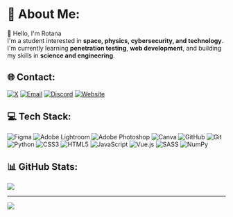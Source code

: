 # 💫 About Me:
👋 Hello, I'm Rotana</br>
    I'm a student interested in **space, physics, cybersecurity, and technology**.  <br>I'm currently learning **penetration testing**, **web development**, and building my skills in **science and engineering**.<br>


## 🌐 Contact:
[![X](https://img.shields.io/badge/X-000000?style=flat-square&logo=X&logoColor=white)](https://x.com/bOrARoTanA)
[![Email](https://img.shields.io/badge/Email-D14836?style=flat-square&logo=gmail&logoColor=white)](mailto:dev.rotana@gmail.com)
[![Discord](https://img.shields.io/badge/Discord-5865F2?style=flat-square&logo=discord&logoColor=white)](https://discord.gg/6EX8mpx2)
[![Website](https://img.shields.io/badge/Website-000000?style=flat-square&logo=vercel&logoColor=white)](https://borarotana.github.io/roadmap-for-frontend/)

## 💻 Tech Stack:
![Figma](https://img.shields.io/badge/figma-%23F24E1E.svg?style=flat-square&logo=figma&logoColor=white) 
![Adobe Lightroom](https://img.shields.io/badge/Adobe%20Lightroom-31A8FF.svg?style=flat-square&logo=Adobe%20Lightroom&logoColor=white) 
![Adobe Photoshop](https://img.shields.io/badge/adobe%20photoshop-%2331A8FF.svg?style=flat-square&logo=adobe%20photoshop&logoColor=white) 
![Canva](https://img.shields.io/badge/Canva-%2300C4CC.svg?style=flat-square&logo=Canva&logoColor=white) 
![GitHub](https://img.shields.io/badge/github-%23121011.svg?style=flat-square&logo=github&logoColor=white) 
![Git](https://img.shields.io/badge/git-%23F05033.svg?style=flat-square&logo=git&logoColor=white) 
![Python](https://img.shields.io/badge/python-3670A0?style=flat-square&logo=python&logoColor=ffdd54) 
![CSS3](https://img.shields.io/badge/css3-%231572B6.svg?style=flat-square&logo=css3&logoColor=white) 
![HTML5](https://img.shields.io/badge/html5-%23E34F26.svg?style=flat-square&logo=html5&logoColor=white) 
![JavaScript](https://img.shields.io/badge/javascript-%23323330.svg?style=flat-square&logo=javascript&logoColor=%23F7DF1E) 
![Vue.js](https://img.shields.io/badge/vue.js-%2335495e.svg?style=flat-square&logo=vuedotjs&logoColor=%234FC08D) 
![SASS](https://img.shields.io/badge/SASS-hotpink.svg?style=flat-square&logo=SASS&logoColor=white) 
![NumPy](https://img.shields.io/badge/numpy-%23013243.svg?style=flat-square&logo=numpy&logoColor=white)

## 📊 GitHub Stats:
![](https://github-readme-stats.vercel.app/api/top-langs/?username=borarotana&theme=dark&hide_border=false&include_all_commits=false&count_private=false&layout=compact)

---
[![](https://visitcount.itsvg.in/api?id=borarotana&icon=0&color=0)](https://visitcount.itsvg.in)

<!-- Proudly created with GPRM ( https://gprm.itsvg.in ) -->
